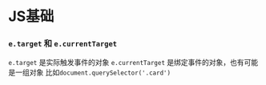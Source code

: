 # JS基础

### `e.target` 和 `e.currentTarget`
`e.target` 是实际触发事件的对象 
`e.currentTarget` 是绑定事件的对象，也有可能是一组对象 比如`document.querySelector('.card')`